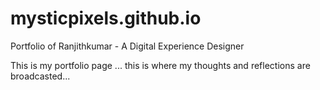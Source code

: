 mysticpixels.github.io
======================

Portfolio of Ranjithkumar - A Digital Experience Designer

This is my portfolio page ... this is where my thoughts and reflections are broadcasted...
